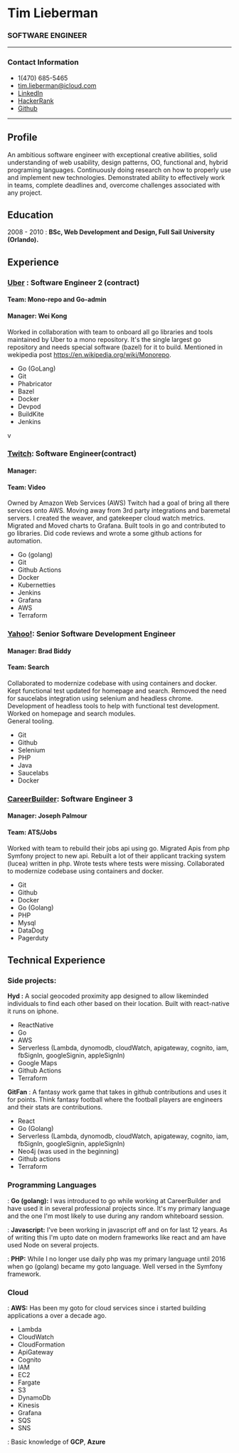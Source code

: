 # Tim Lieberman
### SOFTWARE ENGINEER
------ -------- --------
### Contact Information
* 1(470) 685-5465
* tim.lieberman@icloud.com
* [LinkedIn](http://www.linkedin.com/in/tim-lieberman) 
* [HackerRank](http://www.hackerrank.com/gatekeeper) 
* [Github](http://www.github.com/tmli3b3rm4n)
-----------------------------------------------

Profile
---------


An ambitious software engineer with exceptional creative abilities, solid understanding of web usability, design patterns, OO, functional and, hybrid programing languages.  Continuously doing research on how to properly use and implement new technologies.  Demonstrated ability to effectively work in teams, complete deadlines and, overcome challenges associated with any project.


Education
---------

 2008 - 2010
 : **BSc, Web Development and Design, Full Sail University (Orlando).**

Experience
----------

### [Uber](http://www.uber.com) : Software Engineer 2 (contract)
 #### Team: Mono-repo and Go-admin
 #### Manager: Wei Kong


Worked in collaboration with team to onboard all go libraries and tools maintained by Uber to a mono repository. It's the
single largest go repository and needs special software (bazel) for it to build.  Mentioned in wekipedia post 
https://en.wikipedia.org/wiki/Monorepo.

* Go (GoLang)
* Git
* Phabricator
* Bazel
* Docker
* Devpod
* BuildKite
* Jenkins

v
### [Twitch](http://www.twitch.tv): Software Engineer(contract)
#### Manager: 
#### Team: Video
Owned by Amazon Web Services (AWS) Twitch had a goal of bring all there services onto AWS.  Moving away from
3rd party integrations and baremetal servers.   I created the weaver, and gatekeeper cloud watch metrics.  Migrated and Moved charts 
to Grafana. Built tools in go and contributed to go libraries.  Did code reviews and wrote a some 
github actions for automation.

* Go (golang)
* Git 
* Github Actions
* Docker 
* Kubernetties
* Jenkins
* Grafana
* AWS
* Terraform

### [Yahoo!](http://www.yahoo.com): Senior Software Development Engineer
#### Manager: Brad Biddy
#### Team: Search
Collaborated to modernize codebase with using containers and docker. Kept functional test updated for homepage and search.  Removed the need for saucelabs integration using selenium 
and headless chrome.  Development of headless tools to help with functional test development. Worked on homepage and search modules.  
General tooling.   
* Git
* Github
* Selenium
* PHP
* Java
* Saucelabs
* Docker


### [CareerBuilder](http://www.careerbuilder.com): Software Engineer 3
#### Manager: Joseph Palmour
#### Team: ATS/Jobs


Worked with team to rebuild their jobs api using go.  Migrated Apis from php Symfony project to new api.  Rebuilt a lot of their applicant tracking system (lucea) written in php.  Wrote tests where tests were missing.  Collaborated to modernize codebase using containers and docker.
* Git
* Github
* Docker
* Go (Golang)
* PHP
* Mysql
* DataDog
* Pagerduty

Technical Experience
--------------------

### Side projects:
**Hyd :** 
A social geocoded proximity app designed to allow likeminded individuals to find each other based on their location.
Built with react-native it runs on iphone.

* ReactNative
* Go
* AWS
* Serverless (Lambda, dynomodb, cloudWatch, apigateway, cognito, iam, fbSignIn, googleSignin, appleSignIn)
* Google Maps
* Github Actions
* Terraform

**GitFan** : A fantasy work game that takes in github contributions and uses it for points.  Think fantasy football 
where the football players are engineers and their stats are contributions.  
* React
* Go (Golang)
* Serverless (Lambda, dynomodb, cloudWatch, apigateway, cognito, iam, fbSignIn, googleSignin, appleSignIn)
* Neo4j (was used in the beginning)
* Github actions
* Terraform

### Programming Languages

:   **Go (golang):** I was introduced to go while working at CareerBuilder and have used it in several professional projects since.  It's my primary language and the one I'm most likely to use during any random whiteboard session.

:   **Javascript:** I've been working in javascript off and on for last 12 years.  As of writing this I'm upto date on modern frameworks like react and am have used Node on several projects.

:   **PHP:** While I no longer use daily php was my primary language until 2016 when go (golang) became my goto language.  Well versed in the Symfony framework.

### Cloud

: **AWS:**  Has been my goto for cloud services since i started building applications a over a decade ago.
   - Lambda
   - CloudWatch
   - CloudFormation
   - ApiGateway
   - Cognito
   - IAM
   - EC2
   - Fargate
   - S3
   - DynamoDb
   - Kinesis
   - Grafana
   - SQS
   - SNS


:   Basic knowledge of **GCP**, **Azure**
